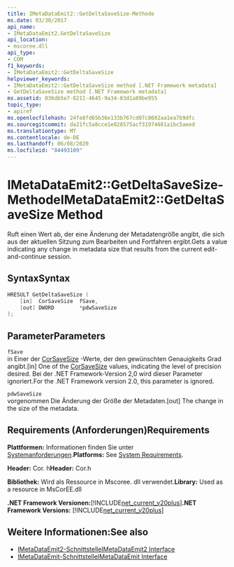 ```yaml
---
title: IMetaDataEmit2::GetDeltaSaveSize-Methode
ms.date: 03/30/2017
api_name:
- IMetaDataEmit2.GetDeltaSaveSize
api_location:
- mscoree.dll
api_type:
- COM
f1_keywords:
- IMetaDataEmit2::GetDeltaSaveSize
helpviewer_keywords:
- IMetaDataEmit2::GetDeltaSaveSize method [.NET Framework metadata]
- GetDeltaSaveSize method [.NET Framework metadata]
ms.assetid: 036db5e7-8211-4645-9a34-03d1a89be955
topic_type:
- apiref
ms.openlocfilehash: 24fe8fd65b36e133b767cd07c8602aa1ea7b9dfc
ms.sourcegitcommit: da21fc5a8cce1e028575acf31974681a1bc5aeed
ms.translationtype: MT
ms.contentlocale: de-DE
ms.lasthandoff: 06/08/2020
ms.locfileid: "84493109"
---
```

# <a name="imetadataemit2getdeltasavesize-method"></a><span data-ttu-id="f041b-102">IMetaDataEmit2::GetDeltaSaveSize-Methode</span><span class="sxs-lookup"><span data-stu-id="f041b-102">IMetaDataEmit2::GetDeltaSaveSize Method</span></span>
<span data-ttu-id="f041b-103">Ruft einen Wert ab, der eine Änderung der Metadatengröße angibt, die sich aus der aktuellen Sitzung zum Bearbeiten und Fortfahren ergibt.</span><span class="sxs-lookup"><span data-stu-id="f041b-103">Gets a value indicating any change in metadata size that results from the current edit-and-continue session.</span></span>  
  
## <a name="syntax"></a><span data-ttu-id="f041b-104">Syntax</span><span class="sxs-lookup"><span data-stu-id="f041b-104">Syntax</span></span>  
  
```cpp  
HRESULT GetDeltaSaveSize (  
    [in]  CorSaveSize  fSave,  
    [out] DWORD        *pdwSaveSize  
);  
```  
  
## <a name="parameters"></a><span data-ttu-id="f041b-105">Parameter</span><span class="sxs-lookup"><span data-stu-id="f041b-105">Parameters</span></span>  
 `fSave`  
 <span data-ttu-id="f041b-106">in Einer der [CorSaveSize](corsavesize-enumeration.md) -Werte, der den gewünschten Genauigkeits Grad angibt.</span><span class="sxs-lookup"><span data-stu-id="f041b-106">[in] One of the [CorSaveSize](corsavesize-enumeration.md) values, indicating the level of precision desired.</span></span> <span data-ttu-id="f041b-107">Bei der .NET Framework-Version 2,0 wird dieser Parameter ignoriert.</span><span class="sxs-lookup"><span data-stu-id="f041b-107">For the .NET Framework version 2.0, this parameter is ignored.</span></span>  
  
 `pdwSaveSize`  
 <span data-ttu-id="f041b-108">vorgenommen Die Änderung der Größe der Metadaten.</span><span class="sxs-lookup"><span data-stu-id="f041b-108">[out] The change in the size of the metadata.</span></span>  
  
## <a name="requirements"></a><span data-ttu-id="f041b-109">Requirements (Anforderungen)</span><span class="sxs-lookup"><span data-stu-id="f041b-109">Requirements</span></span>  
 <span data-ttu-id="f041b-110">**Plattformen:** Informationen finden Sie unter [Systemanforderungen](../../get-started/system-requirements.md).</span><span class="sxs-lookup"><span data-stu-id="f041b-110">**Platforms:** See [System Requirements](../../get-started/system-requirements.md).</span></span>  
  
 <span data-ttu-id="f041b-111">**Header:** Cor. h</span><span class="sxs-lookup"><span data-stu-id="f041b-111">**Header:** Cor.h</span></span>  
  
 <span data-ttu-id="f041b-112">**Bibliothek:** Wird als Ressource in Mscoree. dll verwendet.</span><span class="sxs-lookup"><span data-stu-id="f041b-112">**Library:** Used as a resource in MsCorEE.dll</span></span>  
  
 <span data-ttu-id="f041b-113">**.NET Framework Versionen:**[!INCLUDE[net_current_v20plus](../../../../includes/net-current-v20plus-md.md)]</span><span class="sxs-lookup"><span data-stu-id="f041b-113">**.NET Framework Versions:** [!INCLUDE[net_current_v20plus](../../../../includes/net-current-v20plus-md.md)]</span></span>  
  
## <a name="see-also"></a><span data-ttu-id="f041b-114">Weitere Informationen:</span><span class="sxs-lookup"><span data-stu-id="f041b-114">See also</span></span>

- [<span data-ttu-id="f041b-115">IMetaDataEmit2-Schnittstelle</span><span class="sxs-lookup"><span data-stu-id="f041b-115">IMetaDataEmit2 Interface</span></span>](imetadataemit2-interface.md)
- [<span data-ttu-id="f041b-116">IMetaDataEmit-Schnittstelle</span><span class="sxs-lookup"><span data-stu-id="f041b-116">IMetaDataEmit Interface</span></span>](imetadataemit-interface.md)
